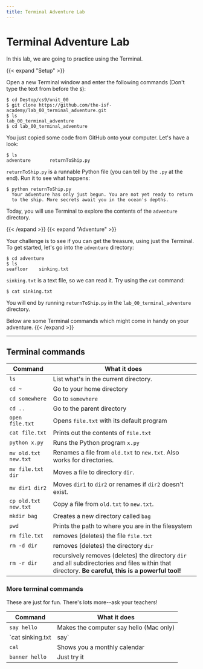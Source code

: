```yaml
---
title: Terminal Adventure Lab
---
```


# Terminal Adventure Lab

In this lab, we are going to practice using the Terminal.

{{< expand "Setup" >}}

Open a new Terminal window and enter the following commands
(Don't type the text from before the `$`):

    $ cd Destop/cs9/unit_00
    $ git clone https://github.com/the-isf-academy/lab_00_terminal_adventure.git
    $ ls
    lab_00_terminal_adventure	 
    $ cd lab_00_terminal_adventure

You just copied some code from GitHub onto your computer. Let's have a look:

    $ ls
    adventure	    returnToShip.py

`returnToShip.py` is a runnable Python file (you can tell by the `.py` at the end). Run it to see what happens:

    $ python returnToShip.py
      Your adventure has only just begun. You are not yet ready to return
      to the ship. More secrets await you in the ocean's depths.

Today, you will use Terminal to explore the contents of the `adventure` directory.

{{< /expand >}}
{{< expand "Adventure" >}}

Your challenge is to see if you can get the treasure, using just the Terminal.
To get started, let's go into the `adventure` directory:

    $ cd adventure
    $ ls
    seafloor	sinking.txt

`sinking.txt` is a text file, so we can read it. Try using the `cat` command:

    $ cat sinking.txt

You will end by running `returnToShip.py` in the `lab_00_terminal_adventure` directory.

Below are some Terminal commands which might come in handy on your adventure.
{{< /expand >}}

---

## Terminal commands

| Command              | What it does                                 |
| --------------       | -------------------------------------------- |
| `ls`                 | List what's in the current directory.        |
| `cd ~`               | Go to your home directory                    |
| `cd somewhere`       | Go to `somewhere`                            |
| `cd ..`              | Go to the parent directory                   |
| `open file.txt`      | Opens `file.txt` with its default program    |
| `cat file.txt`       | Prints out the contents of `file.txt`        |
| `python x.py`        | Runs the Python program `x.py`               |
| `mv old.txt new.txt` | Renames a file from `old.txt` to `new.txt`. Also works for directories. |
| `mv file.txt dir`    | Moves a file to directory `dir`.             |
| `mv dir1 dir2`       | Moves `dir1` to `dir2` or renames if `dir2` doesn't exist.          |
| `cp old.txt new.txt` | Copy a file from `old.txt` to `new.txt`.     |
| `mkdir bag`          | Creates a new directory called `bag`     |
| `pwd`                | Prints the path to where you are in the filesystem |
| `rm file.txt`        | removes (deletes) the file `file.txt`        |
| `rm -d dir`          | removes (deletes) the directory `dir`        |
| `rm -r dir`          | recursively removes (deletes) the directory `dir` and all subdirectories and files within that directory. **Be careful, this is a powerful tool!** |


### More terminal commands
These are just for fun. There's lots more--ask your teachers!

| Command              | What it does                                 |
| --------------       | -------------------------------------------- |
| `say hello`          | Makes the computer say hello (Mac only)      |
| `cat sinking.txt | say` | Makes the computer read the text file aloud |
| `cal`                | Shows you a monthly calendar                 |
| `banner hello`       | Just try it                                  |
